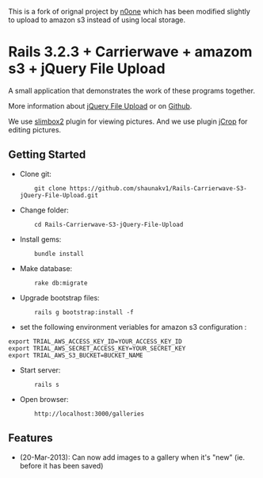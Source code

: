 
This is a fork of orignal project by [n0one](https://github.com/n0ne/Rails-Carrierwave-jQuery-File-Upload) which has been modified 
slightly to upload to amazon s3 instead of using local storage. 


# Rails 3.2.3 + Carrierwave + amazom s3  + jQuery File Upload 

A small application that demonstrates the work of these programs together.

More information about [jQuery File Upload](http://blueimp.github.com/jQuery-File-Upload/) or on [Github](https://github.com/blueimp/jQuery-File-Upload).

We use [slimbox2](http://www.digitalia.be/software/slimbox2) plugin for viewing pictures.
And we use plugin [jCrop](http://deepliquid.com/content/Jcrop.html) for editing pictures.

## Getting Started

* Clone git:

          git clone https://github.com/shaunakv1/Rails-Carrierwave-S3-jQuery-File-Upload.git

* Change folder:

          cd Rails-Carrierwave-S3-jQuery-File-Upload

* Install gems:

          bundle install

* Make database:

          rake db:migrate

* Upgrade bootstrap files:

          rails g bootstrap:install -f

* set the following environment veriables for amazon s3 configuration :

```
export TRIAL_AWS_ACCESS_KEY_ID=YOUR_ACCESS_KEY_ID
export TRIAL_AWS_SECRET_ACCESS_KEY=YOUR_SECRET_KEY
export TRIAL_AWS_S3_BUCKET=BUCKET_NAME
```

* Start server:

          rails s

* Open browser:

          http://localhost:3000/galleries


## Features

- (20-Mar-2013): Can now add images to a gallery when it's "new" (ie. before it has been saved)
